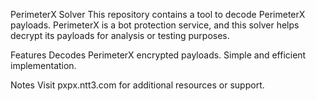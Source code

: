 PerimeterX Solver
This repository contains a tool to decode PerimeterX payloads. PerimeterX is a bot protection service, and this solver helps decrypt its payloads for analysis or testing purposes.

Features
Decodes PerimeterX encrypted payloads.
Simple and efficient implementation.

Notes
Visit pxpx.ntt3.com for additional resources or support.
